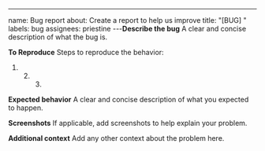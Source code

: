 ---

name: Bug report
about: Create a report to help us improve
title: "[BUG] "
labels: bug
assignees: priestine
---**Describe the bug**
A clear and concise description of what the bug is.

**To Reproduce**
Steps to reproduce the behavior:

1. 2. 3.

**Expected behavior**
A clear and concise description of what you expected to happen.

**Screenshots**
If applicable, add screenshots to help explain your problem.

**Additional context**
Add any other context about the problem here.
